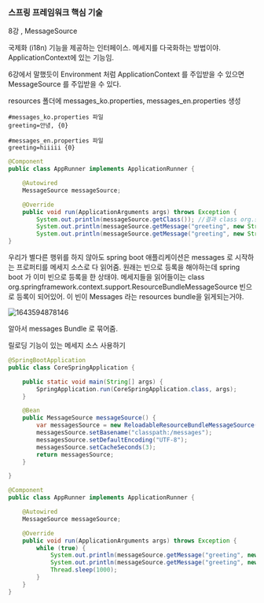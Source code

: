 <h3>스프링 프레임워크 핵심 기술</h3>

8강 , MessageSource

국제화 (i18n) 기능을 제공하는 인터페이스. 메세지를 다국화하는 방법이야. ApplicationContext에 있는 기능임.

6강에서 말했듯이 Environment 처럼 ApplicationContext 를 주입받을 수 있으면 MessageSource 를 주입받을 수 있다.

resources 폴더에 messages_ko.properties, messages_en.properties 생성

```properties
#messages_ko.properties 파일
greeting=안녕, {0}
```

```properties
#messages_en.properties 파일
greeting=hiiiii {0}
```

```java
@Component
public class AppRunner implements ApplicationRunner {

    @Autowired
    MessageSource messageSource;

    @Override
    public void run(ApplicationArguments args) throws Exception {
        System.out.println(messageSource.getClass()); //결과 class org.springframework.context.support.ResourceBundleMessageSource
        System.out.println(messageSource.getMessage("greeting", new String[]{"core"}, Locale.KOREA)); //결과, 안녕, core
        System.out.println(messageSource.getMessage("greeting", new String[]{"core"}, Locale.ENGLISH)); //결과, hiiiii core
}
```

우리가 별다른 행위를 하지 않아도 spring boot 애플리케이션은 messages 로 시작하는 프로퍼티를 메세지 소스로 다 읽어줌. 원래는 빈으로 등록을 해야하는데 spring boot 가 이미 빈으로 등록을 한 상태야. 메세지들을 읽어들이는 class org.springframework.context.support.ResourceBundleMessageSource 빈으로 등록이 되어있어. 이 빈이 Messages 라는 resources bundle을 읽게되는거야.

![1643594878146](https://user-images.githubusercontent.com/43261300/151729719-21da99b1-3b04-4cc2-917a-c7d25365bc50.png)

알아서 messages Bundle 로 묶어줌.

릴로딩 기능이 있는 메세지 소스 사용하기

```java
@SpringBootApplication
public class CoreSpringApplication {

	public static void main(String[] args) {
		SpringApplication.run(CoreSpringApplication.class, args);
	}

	@Bean
	public MessageSource messageSource() {
		var messagesSource = new ReloadableResourceBundleMessageSource();
		messagesSource.setBasename("classpath:/messages");
		messagesSource.setDefaultEncoding("UTF-8");
		messagesSource.setCacheSeconds(3);
		return messagesSource;
	}

}
```

```java
@Component
public class AppRunner implements ApplicationRunner {

    @Autowired
    MessageSource messageSource;

    @Override
    public void run(ApplicationArguments args) throws Exception {
        while (true) {
            System.out.println(messageSource.getMessage("greeting", new String[]{"core"}, Locale.KOREA));
            System.out.println(messageSource.getMessage("greeting", new String[]{"core"}, Locale.ENGLISH));
            Thread.sleep(1000);
        }
    }
}
```

